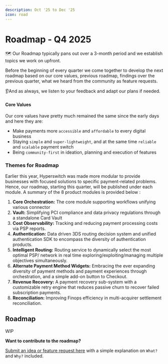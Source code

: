 ```yaml
---
description: Oct '25 to Dec '25
icon: road
---
```


# Roadmap - Q4 2025

🗺️ Our Roadmap typically pans out over a 3-month period and we establish topics we work on upfront.

Before the beginning of every quarter we come together to develop the next roadmap based on our core values, previous roadmap, findings over the previous quarter, what we heard from the community as feature requests.

👂And as always, we listen to your feedback and adapt our plans if needed.

#### Core Values <a href="#core-values" id="core-values"></a>

Our core values have pretty much remained the same since the early days and here they are:

* Make payments more `accessible` and `affordable` to every digital business
* Staying `simple` and `super-lightweight`, and at the same time `reliable` and `scalable` payment switch
* Being `community-first` in ideation, planning and execution of features

### Themes for Roadmap <a href="#themes-for-roadmap" id="themes-for-roadmap"></a>

Earlier this year, Hyperswitch was made more modular to provide businesses with focused solutions to specific payment-related problems. Hence, our roadmap, starting this quarter, will be published under each module. A summary of the 8 product modules is provided below :

1. **Core Orchestration:** The core module supporting workflows unifying various connector
2. **Vault:** Simplifying PCI compliance and data privacy regulations through a standalone Card Vault
3. **Cost Observability:** Tracking and reducing payment processing costs via PSP reports.
4. **Authentication:** Data driven 3DS routing decision system and unified authentication SDK to encompass the diversity of authentication products.
5. **Intelligent Routing:** Routing service to dynamically select the most optimal PSP/ network in real time exploring/exploiting/managing multiple objectives simultaneously.
6. ​​**Alternate Payment Method Widgets:** Embracing the ever expanding diversity of payment methods and payment experiences through orchestration, and a simple add-on button to Checkout.
7. **Revenue Recovery:** A payment recovery sub-system with a customizable retry engine that reduces passive churn to recover failed subscription payments.
8. **Reconciliation:** Improving Finops efficiency in multi-acquirer settlement reconciliation.

## Roadmap <a href="#roadmap" id="roadmap"></a>

WIP

**Want to contribute to the roadmap?**

[Submit an idea or feature request here](https://github.com/juspay/hyperswitch/discussions/categories/ideas-feature-requests) with a simple explanation on `What?` and `Why?` included.
